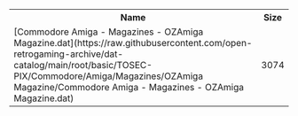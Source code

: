 <table>
<tr><th>Name</th><th>Size</th></tr>
<tr><td>[Commodore Amiga - Magazines - OZAmiga Magazine.dat](https://raw.githubusercontent.com/open-retrogaming-archive/dat-catalog/main/root/basic/TOSEC-PIX/Commodore/Amiga/Magazines/OZAmiga Magazine/Commodore Amiga - Magazines - OZAmiga Magazine.dat)</td><td>3074</td></tr>
</table>
